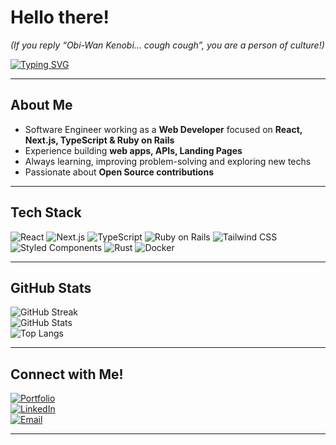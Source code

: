 # Hello there! 
*(If you reply “Obi-Wan Kenobi... *cough cough*”, you are a person of culture!)*  

[![Typing SVG](https://readme-typing-svg.demolab.com?font=Fira+Code&duration=4000&pause=1000&color=F7F7F7&width=600&lines=Software+Engineer;Rustacean;Web+Developer;Open+to+Contribute;Full-Stack+Developer;React+%26+Next.js;Always+Learning+%26+Building)](https://git.io/typing-svg)

---

## About Me

- Software Engineer working as a **Web Developer** focused on **React, Next.js, TypeScript & Ruby on Rails**  
- Experience building **web apps, APIs, Landing Pages**  
- Always learning, improving problem-solving and exploring new techs  
- Passionate about **Open Source contributions**  

---

## Tech Stack

![React](https://img.shields.io/badge/React-61DAFB?style=flat&logo=react&logoColor=white)
![Next.js](https://img.shields.io/badge/Next.js-000000?style=flat&logo=nextdotjs&logoColor=white)
![TypeScript](https://img.shields.io/badge/TypeScript-3178C6?style=flat&logo=typescript&logoColor=white)
![Ruby on Rails](https://img.shields.io/badge/Ruby_on_Rails-CC0000?style=flat&logo=rubyonrails&logoColor=white)
![Tailwind CSS](https://img.shields.io/badge/Tailwind_CSS-38B2AC?style=flat&logo=tailwindcss&logoColor=white)
![Styled Components](https://img.shields.io/badge/Styled_Components-DB7093?style=flat&logo=styled-components&logoColor=white)
![Rust](https://img.shields.io/badge/Rust-000000?style=flat&logo=rust&logoColor=white)
![Docker](https://img.shields.io/badge/Docker-2496ED?style=flat&logo=docker&logoColor=white)

---

## GitHub Stats

![GitHub Streak](https://streak-stats.demolab.com?user=Phomhado&theme=dark)  
![GitHub Stats](https://github-readme-stats.vercel.app/api?username=Phomhado&show_icons=true&theme=tokyonight)  
![Top Langs](https://github-readme-stats.vercel.app/api/top-langs/?username=Phomhado&layout=compact&langs_count=8&hide=html,css&theme=tokyonight)

---

## Connect with Me!

[![Portfolio](https://img.shields.io/badge/Portfolio-000000?style=flat&logo=vercel&logoColor=white)](https://portfolio-updated-gray.vercel.app)  
[![LinkedIn](https://img.shields.io/badge/LinkedIn-0077B5?style=flat&logo=linkedin&logoColor=white)](https://www.linkedin.com/in/pedro-he-oli-dev)  
[![Email](https://img.shields.io/badge/Email-D14836?style=flat&logo=gmail&logoColor=white)](mailto:pedro.he.oli10@gmail.com)  

---

